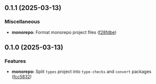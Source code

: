 ## 0.1.1 (2025-03-13)

### Miscellaneous

- **monorepo:** Format monorepo project files ([f28fdbe](https://github.com/storm-software/stryke/commit/f28fdbe))

## 0.1.0 (2025-03-13)

### Features

- **monorepo:** Split `types` project into `type-checks` and `convert` packages
  ([fcc5832](https://github.com/storm-software/stryke/commit/fcc5832))
